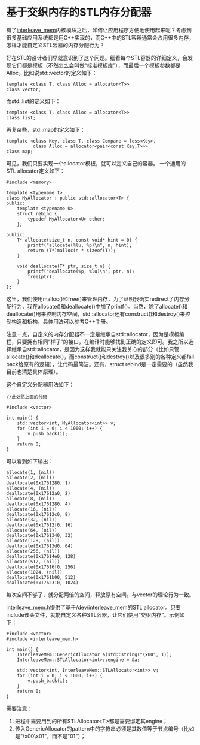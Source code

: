 # 基于交织内存的STL内存分配器

有了[interleave_mem](../interleave_mem)内核模块之后，如何让应用程序方便地使用起来呢？考虑到很多基础应用系统都是用C++实现的，而C++中的STL容器通常会占用很多内存，怎样才能自定义STL容器的内存分配行为？

好在STL的设计者们早就意识到了这个问题。细看每个STL容器的详细定义，会发现它们都是模板（不然怎么会叫做“标准模板库”），而最后一个模板参数都是Alloc。比如说std::vector的定义如下：
```
template <class T, class Alloc = allocator<T>>
class vector;
```
而std::list的定义如下：
```
template <class T, class Alloc = allocator<T>>
class list;
```
再复杂些，std::map的定义如下：
```
template <class Key, class T, class Compare = less<Key>,
          class Alloc = allocator<pair<const Key,T>>>
class map;
```
可见，我们只要实现一个allocator模板，就可以定义自己的容器。
一个通用的STL allocator定义如下：
```
#include <memory>

template <typename T>
class MyAllocator : public std::allocator<T> {
public:
    template <typename U>
    struct rebind {
        typedef MyAllocator<U> other;
    };

public:
    T* allocate(size_t n, const void* hint = 0) {
        printf("allocate(%lu, %p)\n", n, hint);
        return (T*)malloc(n * sizeof(T));
    }

    void deallocate(T* ptr, size_t n) {
        printf("deallocate(%p, %lu)\n", ptr, n);
        free(ptr);
    }
};
```
这里，我们使用malloc()和free()来管理内存，为了证明我确实redirect了内存分配行为，我在allocate()和deallocate()中加了printf()。当然，除了allocate()和deallocate()用来控制内存空间，std::allocator还有construct()和destroy()来控制构造和析构，具体用法可以参考C++手册。

注意一点，自定义的内存分配器不一定是继承自std::allocator，因为是模板编程，只要拥有相同“样子”的接口，在编译时能够找到正确的定义即可。我之所以选择继承自std::allocator，是因为这样我就能只关注我关心的部分（比如只管allocate()和deallocate()，而construct()和destroy()以及很多别的各种定义都fall back给原有的逻辑），让代码最简洁。还有，struct rebind是一定需要的（虽然我目前也清楚具体原理）。

这个自定义分配器用法如下：
```
//此处贴上面的代码

#include <vector>

int main() {
    std::vector<int, MyAllocator<int>> v;
    for (int i = 0; i < 1000; i++) {
        v.push_back(i);
    }
    return 0;
}
```
可以看到如下输出：
```
allocate(1, (nil))
allocate(2, (nil))
deallocate(0x1761280, 1)
allocate(4, (nil))
deallocate(0x17612a0, 2)
allocate(8, (nil))
deallocate(0x1761280, 4)
allocate(16, (nil))
deallocate(0x17612c0, 8)
allocate(32, (nil))
deallocate(0x17612f0, 16)
allocate(64, (nil))
deallocate(0x1761340, 32)
allocate(128, (nil))
deallocate(0x17613d0, 64)
allocate(256, (nil))
deallocate(0x17614e0, 128)
allocate(512, (nil))
deallocate(0x17616f0, 256)
allocate(1024, (nil))
deallocate(0x1761b00, 512)
deallocate(0x1762310, 1024)
```
每次空间不够了，就分配两倍的空间，释放原有空间。与vector的理论行为一致。

[interleave_mem.h](interleave_mem.h)提供了基于/dev/interleave_mem的STL allocator。只要include该头文件，就能自定义各种STL容器，让它们使用“交织内存”。示例如下：
```
#include <vector>
#include <interleave_mem.h>

int main() {
    InterleaveMem::GenericAllocator a(std::string("\x00", 1));
    InterleaveMem::STLAllocator<int>::engine = &a;

    std::vector<int, InterleaveMem::STLAllocator<int>> v;
    for (int i = 0; i < 1000; i++) {
        v.push_back(i);
    }
    return 0;
}
```
需要注意：
1) 进程中需要用到的所有STLAllocator&lt;T&gt;都是需要绑定其engine；
2) 传入GenericAllocator的pattern中的字符串必须是其数值等于节点编号（比如是"\x00\x01"，而不是"01"）；